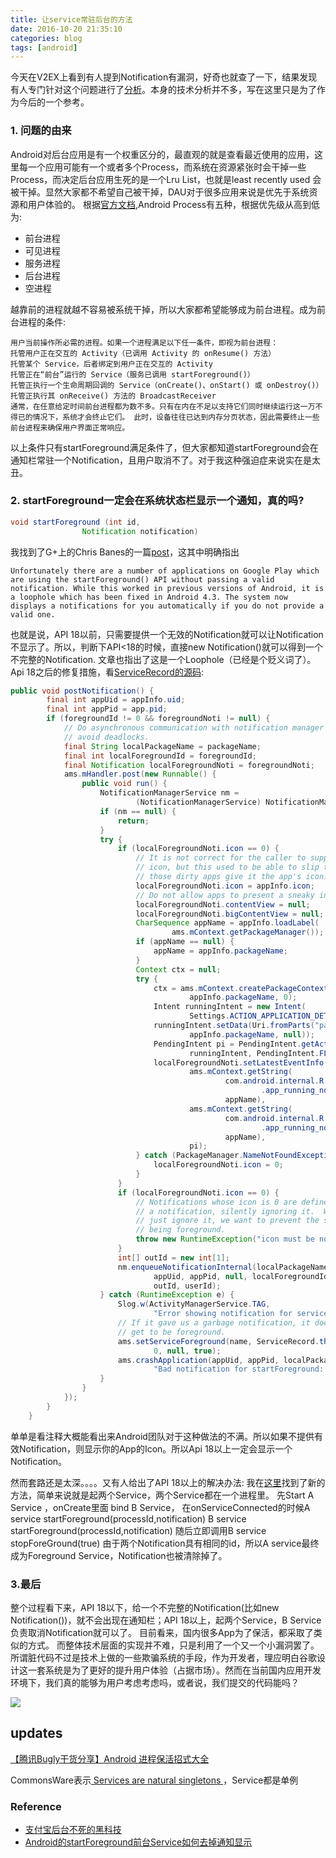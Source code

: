 ```yaml
---
title: 让service常驻后台的方法
date: 2016-10-20 21:35:10
categories: blog
tags: [android]
---
```


今天在V2EX上看到有人提到Notification有漏洞，好奇也就查了一下，结果发现有人专门针对这个问题进行了[分析](http://zhoujianghua.com/2015/07/28/black_technology_in_alipay/)。本身的技术分析并不多，写在这里只是为了作为今后的一个参考。<!--more-->

### 1. 问题的由来
Android对后台应用是有一个权重区分的，最直观的就是查看最近使用的应用，这里每一个应用可能有一个或者多个Process，而系统在资源紧张时会干掉一些Process，而决定后台应用生死的是一个Lru List，也就是least recently used 会被干掉。显然大家都不希望自己被干掉，DAU对于很多应用来说是优先于系统资源和用户体验的。
根据[官方文档](https://developer.android.com/guide/components/processes-and-threads.html),Android Process有五种，根据优先级从高到低为:
- 前台进程
- 可见进程
- 服务进程
- 后台进程
- 空进程

越靠前的进程就越不容易被系统干掉，所以大家都希望能够成为前台进程。成为前台进程的条件:
```
用户当前操作所必需的进程。如果一个进程满足以下任一条件，即视为前台进程：
托管用户正在交互的 Activity（已调用 Activity 的 onResume() 方法）
托管某个 Service，后者绑定到用户正在交互的 Activity
托管正在“前台”运行的 Service（服务已调用 startForeground()）
托管正执行一个生命周期回调的 Service（onCreate()、onStart() 或 onDestroy()）
托管正执行其 onReceive() 方法的 BroadcastReceiver
通常，在任意给定时间前台进程都为数不多。只有在内在不足以支持它们同时继续运行这一万不得已的情况下，系统才会终止它们。 此时，设备往往已达到内存分页状态，因此需要终止一些前台进程来确保用户界面正常响应。
```
以上条件只有startForeground满足条件了，但大家都知道startForeground会在通知栏常驻一个Notification，且用户取消不了。对于我这种强迫症来说实在是太丑。


### 2. startForeground一定会在系统状态栏显示一个通知，真的吗?
```java
void startForeground (int id,
                Notification notification)
```
我找到了G+上的Chris Banes的一篇[post](https://plus.google.com/+AndroidDevelopers/posts/NEPWzPwSruR)，这其中明确指出
```
Unfortunately there are a number of applications on Google Play which are using the startForeground() API without passing a valid notification. While this worked in previous versions of Android, it is a loophole which has been fixed in Android 4.3. The system now displays a notifications for you automatically if you do not provide a valid one.
```
也就是说，API 18以前，只需要提供一个无效的Notification就可以让Notification不显示了。所以，判断下API<18的时候，直接new Notification()就可以得到一个不完整的Notification.
文章也指出了这是一个Loophole（已经是个贬义词了）。
Api 18之后的修复措施，看[ServiceRecord的源码](https://android.googlesource.com/platform/frameworks/base.git/+/android-4.3_r2.1/services/java/com/android/server/am/ServiceRecord.java):

```java
public void postNotification() {
        final int appUid = appInfo.uid;
        final int appPid = app.pid;
        if (foregroundId != 0 && foregroundNoti != null) {
            // Do asynchronous communication with notification manager to
            // avoid deadlocks.
            final String localPackageName = packageName;
            final int localForegroundId = foregroundId;
            final Notification localForegroundNoti = foregroundNoti;
            ams.mHandler.post(new Runnable() {
                public void run() {
                    NotificationManagerService nm =
                            (NotificationManagerService) NotificationManager.getService();
                    if (nm == null) {
                        return;
                    }
                    try {
                        if (localForegroundNoti.icon == 0) {
                            // It is not correct for the caller to supply a notification
                            // icon, but this used to be able to slip through, so for
                            // those dirty apps give it the app's icon.
                            localForegroundNoti.icon = appInfo.icon;
                            // Do not allow apps to present a sneaky invisible content view either.
                            localForegroundNoti.contentView = null;
                            localForegroundNoti.bigContentView = null;
                            CharSequence appName = appInfo.loadLabel(
                                    ams.mContext.getPackageManager());
                            if (appName == null) {
                                appName = appInfo.packageName;
                            }
                            Context ctx = null;
                            try {
                                ctx = ams.mContext.createPackageContext(
                                        appInfo.packageName, 0);
                                Intent runningIntent = new Intent(
                                        Settings.ACTION_APPLICATION_DETAILS_SETTINGS);
                                runningIntent.setData(Uri.fromParts("package",
                                        appInfo.packageName, null));
                                PendingIntent pi = PendingIntent.getActivity(ams.mContext, 0,
                                        runningIntent, PendingIntent.FLAG_UPDATE_CURRENT);
                                localForegroundNoti.setLatestEventInfo(ctx,
                                        ams.mContext.getString(
                                                com.android.internal.R.string
                                                        .app_running_notification_title,
                                                appName),
                                        ams.mContext.getString(
                                                com.android.internal.R.string
                                                        .app_running_notification_text,
                                                appName),
                                        pi);
                            } catch (PackageManager.NameNotFoundException e) {
                                localForegroundNoti.icon = 0;
                            }
                        }
                        if (localForegroundNoti.icon == 0) {
                            // Notifications whose icon is 0 are defined to not show
                            // a notification, silently ignoring it.  We don't want to
                            // just ignore it, we want to prevent the service from
                            // being foreground.
                            throw new RuntimeException("icon must be non-zero");
                        }
                        int[] outId = new int[1];
                        nm.enqueueNotificationInternal(localPackageName, localPackageName,
                                appUid, appPid, null, localForegroundId, localForegroundNoti,
                                outId, userId);
                    } catch (RuntimeException e) {
                        Slog.w(ActivityManagerService.TAG,
                                "Error showing notification for service", e);
                        // If it gave us a garbage notification, it doesn't
                        // get to be foreground.
                        ams.setServiceForeground(name, ServiceRecord.this,
                                0, null, true);
                        ams.crashApplication(appUid, appPid, localPackageName,
                                "Bad notification for startForeground: " + e);
                    }
                }
            });
        }
    }
```
单单是看注释大概能看出来Android团队对于这种做法的不满。所以如果不提供有效Notification，则显示你的App的Icon。所以Api 18以上一定会显示一个Notification。

然而套路还是太深。。。。又有人给出了API 18以上的解决办法:
我在[这里](http://blog.csdn.net/wxx614817/article/details/50669420)找到了新的方法，简单来说就是起两个Service，两个Service都在一个进程里。
先Start A Service ，onCreate里面 bind B Service，
在onServiceConnected的时候A service startForeground(processId,notification)
B service startForeground(processId,notification)
随后立即调用B service stopForeGround(true)
由于两个Notification具有相同的id，所以A service最终成为Foreground Service，Notification也被清除掉了。


### 3.最后
整个过程看下来，API 18以下，给一个不完整的Notification(比如new Notification())，就不会出现在通知栏；API 18以上，起两个Service，B Service负责取消Notification就可以了。
目前看来，国内很多App为了保活，都采取了类似的方式。
而整体技术层面的实现并不难，只是利用了一个又一个小漏洞罢了。
所谓脏代码不过是技术上做的一些欺骗系统的手段，作为开发者，理应明白谷歌设计这一套系统是为了更好的提升用户体验（占据市场）。然而在当前国内应用开发环境下，我们真的能够为用户考虑考虑吗，或者说，我们提交的代码能吗？

![](https://api1.foster57.tk/static/imgs/blaming_the_user.png)


## updates
[【腾讯Bugly干货分享】Android 进程保活招式大全](https://segmentfault.com/a/1190000006251859)

CommonsWare表示[ Services are natural singletons ](https://stackoverflow.com/questions/2518238/does-startservice-create-a-new-service-instance-or-using-the-existing-one)，Service都是单例

### Reference
- [支付宝后台不死的黑科技](http://zhoujianghua.com/2015/07/28/black_technology_in_alipay/)
- [Android的startForeground前台Service如何去掉通知显示](http://blog.csdn.net/wxx614817/article/details/50669420)
